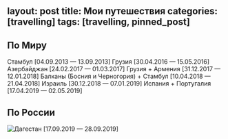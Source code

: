 layout: post
title: Мои путешествия <pinned post>
categories: [travelling]
tags: [travelling, pinned_post]
---

## По Миру  ##  

Стамбул [04.09.2013 — 13.09.2013]
Грузия [30.04.2016 — 15.05.2016]
Азербайджан [24.02.2017 — 01.03.2017]
Грузия + Армения [31.12.2017 — 12.01.2018]
Балканы (Босния и Черногория) + Стамбул [10.04.2018 — 21.04.2018]
Израиль [30.12.2018 — 07.01.2019]
Испания + Португалия [17.04.2019 — 02.05.2019]


## По России ##

![Дагестан [17.09.2019 — 28.09.2019]](https://www.instagram.com/explore/tags/velodagestan/)

